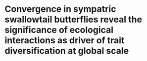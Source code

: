 # Convergence in sympatric swallowtail butterflies reveal the significance of ecological interactions as driver of trait diversification at global scale
